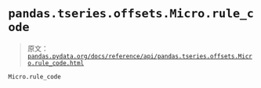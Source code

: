 # `pandas.tseries.offsets.Micro.rule_code`

> 原文：[`pandas.pydata.org/docs/reference/api/pandas.tseries.offsets.Micro.rule_code.html`](https://pandas.pydata.org/docs/reference/api/pandas.tseries.offsets.Micro.rule_code.html)

```py
Micro.rule_code
```
